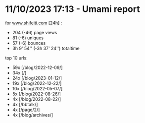 # 11/10/2023 17:13 - Umami report
for www.shifeiti.com [24h] :

 - 204 (-46) page views
 - 81 (-6) uniques
 - 57 (-6) bounces
 - 3h 9' 54'' (-3h 37' 24'') totaltime


top 10 urls:
 - 59x [/blog/2022-12-09/]
 - 34x [/]
 - 24x [/blog/2023-01-12/]
 - 19x [/blog/2022-12-22/]
 - 10x [/blog/2022-05-07/]
 - 5x [/blog/2022-08-26/]
 - 4x [/blog/2022-08-22/]
 - 4x [/bbtalk/]
 - 4x [/page/2/]
 - 4x [/blog/archives/]


